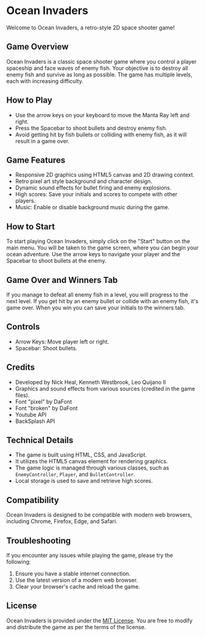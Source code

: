 # Ocean Invaders

Welcome to Ocean Invaders, a retro-style 2D space shooter game!

## Game Overview

Ocean Invaders is a classic space shooter game where you control a player spaceship and face waves of enemy fish. Your objective is to destroy all enemy fish and survive as long as possible. The game has multiple levels, each with increasing difficulty.

## How to Play

- Use the arrow keys on your keyboard to move the Manta Ray left and right.
- Press the Spacebar to shoot bullets and destroy enemy fish.
- Avoid getting hit by fish bullets or colliding with enemy fish, as it will result in a game over.

## Game Features

- Responsive 2D graphics using HTML5 canvas and 2D drawing context.
- Retro pixel art style background and character design.
- Dynamic sound effects for bullet firing and enemy explosions.
- High scores: Save your initials and scores to compete with other players.
- Music: Enable or disable background music during the game.

## How to Start

To start playing Ocean Invaders, simply click on the "Start" button on the main menu. You will be taken to the game screen, where you can begin your ocean adventure. Use the arrow keys to navigate your player and the Spacebar to shoot bullets at the enemy.

## Game Over and Winners Tab

If you manage to defeat all enemy fish in a level, you will progress to the next level. If you get hit by an enemy bullet or collide with an enemy fish, it's game over. When you win you can save your initials to the winners tab.

## Controls

- Arrow Keys: Move player left or right.
- Spacebar: Shoot bullets.

## Credits

- Developed by Nick Heal, Kenneth Westbrook, Leo Quijano II
- Graphics and sound effects from various sources (credited in the game files).
- Font "pixel" by DaFont
- Font "broken" by DaFont
- Youtube API
- BackSplash API

## Technical Details

- The game is built using HTML, CSS, and JavaScript.
- It utilizes the HTML5 canvas element for rendering graphics.
- The game logic is managed through various classes, such as `EnemyController`, `Player`, and `BulletController`.
- Local storage is used to save and retrieve high scores.

## Compatibility

Ocean Invaders is designed to be compatible with modern web browsers, including Chrome, Firefox, Edge, and Safari.


## Troubleshooting

If you encounter any issues while playing the game, please try the following:

1. Ensure you have a stable internet connection.
2. Use the latest version of a modern web browser.
3. Clear your browser's cache and reload the game.

## License

Ocean Invaders is provided under the [MIT License](https://opensource.org/licenses/MIT). You are free to modify and distribute the game as per the terms of the license.
